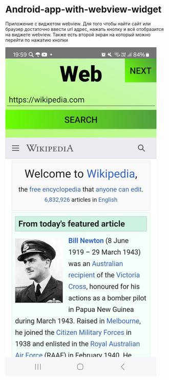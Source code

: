 # Android-app-with-webview-widget
Приложение с виджетом webview. Для того чтобы найти сайт или браузер достаточно ввести url адрес, нажать кнопку и всё отобразится на виджете webview. Также есть второй экран на который можно перейти по нажатию кнопки

![](demoScreen.jpg)
